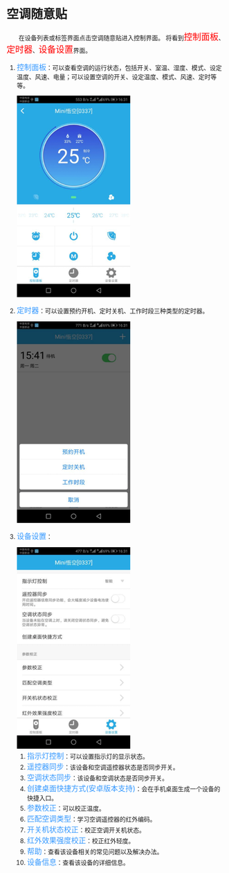 # 空调随意贴

&emsp;&emsp;在设备列表或标签界面点击空调随意贴进入控制界面。 将看到<font style='color:#ff0000;font-size:20px'>控制面板</font>、<font style='color:#ff0000;font-size:20px'>定时器</font>、<font style='color:#ff0000;font-size:20px'>设备设置</font>界面。

1. <font style='color:#3699ff;font-size:17px'>控制面板</font>：可以查看空调的运行状态，包括开关、室温、湿度、模式、设定温度、风速、电量；可以设置空调的开关、设定温度、模式、风速、定时等等。

	<img src="../images/MacBee/Mini悟空/控制界面.png" width = "262" height = "465">
	
2. <font style='color:#3699ff;font-size:17px'>定时器</font>：可以设置预约开机、定时关机、工作时段三种类型的定时器。

	<img src="../images/MacBee/Mini悟空/定时器.png" width = "262" height = "465">
	
3. <font style='color:#3699ff;font-size:17px'>设备设置</font>：

	<img src="../images/MacBee/Mini悟空/设备设置.png" width = "262" height = "465">
	
	1. <font style='color:#3699ff;font-size:17px'>指示灯控制</font>：可以设置指示灯的显示状态。
	2. <font style='color:#3699ff;font-size:17px'>遥控器同步</font>：该设备和空调遥控器状态是否同步开关。
	3. <font style='color:#3699ff;font-size:17px'>空调状态同步</font>：该设备和空调状态是否同步开关。
	4. <font style='color:#3699ff;font-size:17px'>创建桌面快捷方式(安卓版本支持)</font>：会在手机桌面生成一个设备的快捷入口。
	5.	<font style='color:#3699ff;font-size:17px'>参数校正</font>：可以校正温度。
	6.	<font style='color:#3699ff;font-size:17px'>匹配空调类型</font>：学习空调遥控器的红外编码。
	7.	<font style='color:#3699ff;font-size:17px'>开关机状态校正</font>：校正空调开关机状态。
	8.	<font style='color:#3699ff;font-size:17px'>红外效果强度校正</font>：校正红外轻度。
	9.	<font style='color:#3699ff;font-size:17px'>帮助</font>：查看该设备相关的常见问题以及解决办法。
	10. <font style='color:#3699ff;font-size:17px'>设备信息</font>：查看该设备的详细信息。
